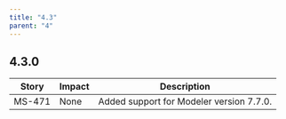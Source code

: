 ```yaml
---
title: "4.3"
parent: "4"
---
```


## 4.3.0

| Story | Impact | Description |
|------|-----|---|
| MS-471 | None | Added support for Modeler version 7.7.0. |
